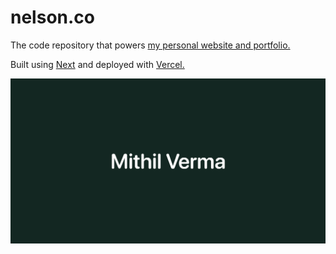 # nelson.co

The code repository that powers [my personal website and portfolio.](https://nelson.co)

Built using [Next](https://nextjs.org) and deployed with [Vercel.](https://vercel.com/home)

[![nelson.co](/public/images/meta/og.png)](https://nelson.co)
